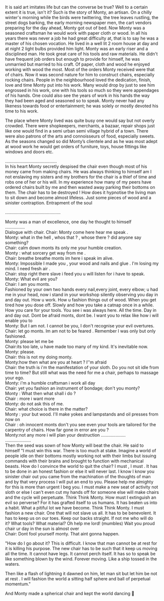 It is said art imitates life but can the converse be true?
Well to a certain extent it is true, isn't it? 
Such is the story of Monty, an artisan. 
On a chilly winter's morning while the birds were twittering, the tree leaves rustling, the street dogs barking, the early morning newspaper men, the cart vendors preparing for the day ahead, Monty got out of bed. 
Now Monty was a seasoned craftsman he would work with paper cloth or wood.
In all his years there was never a job he had great difficulty at, that is to say he was a master of his chosen vocation.
He lived in a well lit 2 room house at day and at night 2 light bulbs provided him light. 
Monty was an early riser and a disciplined man. 
He took great care of his tools and raw materials. 
He didn't have frequent job  orders but enough to provide for himself, he was unmarried but married to his craft.
Of paper, cloth and wood he enjoyed working with wood the most.
Most of the orders Monty received were that of chairs.
Now it was second nature for him to construct chairs, especially rocking chairs.
People in the neighbourhood loved the dedication, finish, love and time Monty put into his work. 
Many would drop by just to see him engrossed in his work, one with his tools so much so they were appendages of his hands. 
One could also see the years of work in his hands the way they had been aged and seasoned so to speak. 
Monty never had any likeness towards food or entertainment; he was solely or mostly devoted his time to his work. 


The place where Monty lived was quite busy one would say but not overly crowded.
There were shopkeepers, merchants, a bazaar, repair shops just like one would find in a semi urban semi village hybrid of a town. 
There were also patrons of the arts and connoisseurs of food, especially sweets.  
As the seasons changed so did Monty’s clientele and as he was most adept at wood work he would get orders of furniture, toys, house fittings like windows and doors etc.

……………………………………\
In his heart Monty secretly despised the chair even though most of his money came from making chairs. 
He was always thinking to himself am I not enslaving my sisters and my brothers for the chair is a thief of time and robs one of her or his will.
In my experience how many of my peers have ordered chairs built by me and then wasted away parking their bottoms on them. 
The chair has to be destroyed ! 
How does it hypnotise the living man to sit down and become almost lifeless. 
Just some pieces of wood and a sinister contraption. 
Entrapment of the soul 


………………………………………

Monty was a man of excellence, one day he thought to himself\
................\
Dialogue with chair.
Chair: Monty come here hear me speak .\
Monty: what in the hell , whos that ? , whose there ? did anyone say something?\
Chair: calm down monts its only me your humble creation.\
Monty : what sorcery get way from me .\
Chair: breathe breathe monts im here i speak im alive.\
Monty: Impossible I made you , your wood and nails and glue . 
I'm losing my mind.
I need fresh air .\
Chair: stop right there slave i feed you u will listen for i have to speak.\
Monty: What evil are you?\
Chair: I am you monts.\
Fashioned by your own two hands every nail,every joint, every elbow; u had me in your head, now i stand in your workshop silently observing you day in and day out.
How u work.
How u fashion things out of wood.
When you get tired how you dose off.
Slowly and how you take a catnap once in a while.
How you care for your tools.
You see i was always here.
All the time.
Day in and day out.
Dont be afraid monts, dont be.
I want you to relax like how i will enable you to\
Monty: But I am not.
I cannot be you, I don't recognise your evil overtures.\
Chair: let go monts. 
Im am not to be feared . 
Remember I was only but only fashioned.\
Monty: please let me be\
Chair:its too late, u have made too many of my kind.
It's inevitable now.
Monty: please.\
Chair: this is not my doing monty.\
Monty:how then what are you at heart ? I’'m afraid\
Chair: the truth is i'm the manifestation of your sloth.
Do you not sit idle from time to time?
But still what was the need for me a chair, perhaps to massage your ego.\
Monty: i'm a humble craftsman i work all day\
Chair: yet you fashion an instrument of bondage; don't you monty?\
Monty : What then what shall i do ?\
Chair : more i want more\
Monty: do not ask this of me.\
Chair: what choice is there in the matter?\
Monty : your but wood. I'll make yokes and lampstands and oil presses from now on\
Chair : oh innocent monts don't you see even your tools are tailored for the carpentry of chairs. 
How far gone in error are you ?\
Monty:not any more i will plan your destruction 
....................\
…………………\
Then the seed was sown of how Monty will beat the chair.
He said to himself
"I must win this war. 
There is too much at stake.
Imagine a world of people idle on their bottoms mostly working not with their limbs but issuing commands with their brains and brought to function with mechanical beasts.
How do I convince the world to quit the chair? I must , I must .
It has to be done in an honest fashion or else it will never last.
I know I know you sinister chair out you came from the machination of the thoughts of man and by that very process I will put an end to you.
Please help me almighty for this is more than urgent I beg you.
I must make a new seat of activity not sloth or else I can't even cut my hands off for someone else will make chairs and the cycle will perpetuate.
Think Think Monty.
How must I extinguish an evil so perverse?
For it has grafted itself to us humans.
It has beaten us into a habit.
What a pitiful lot we have become.
Think Think Monty.
I must fashion a new chair.
One that will not slave us all.
It has to be benevolent.
It has to keep us on our toes.
Keep our backs straight.
If not me who will do it?
What tools? 
What material?
Oh help me lord! (mumbles)
Wait you proud chair ur day in the sun is almost over\
Chair: Dont fool yourself monty. 
That aint gonna happen.






"How do I go about it?
This is difficult.
I know that man cannot be at rest for it is killing his purpose.
The new chair has to be such that it keep us moving all the time.
It cannot have legs.
It cannot perch itself.
It has so to speak be like something blown by the wind.
Forever moving.
Like a ship tossed in the waters.

Then like a flash of lightning it dawned on him, let man sit but let him be not at rest .
I will fashion the world a sitting half sphere and ball of perpetual momentum."

And Monty made a spherical chair and kept the world dancing 🙂



